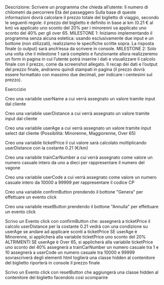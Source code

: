 Descrizione:
Scrivere un programma che chieda all’utente:
Il numero di chilometri da percorrere
Età del passeggero
Sulla base di queste informazioni dovrà calcolare il prezzo totale del biglietto di viaggio, secondo le seguenti regole:
il prezzo del biglietto è definito in base ai km (0.21 € al km)
va applicato uno sconto del 20% per i minorenni
va applicato uno sconto del 40% per gli over 65.
MILESTONE 1:
Iniziamo implementando il programma senza alcuna estetica: usando esclusivamente due input e un bottone (non stilizzati), realizziamo le specifiche scritte sopra. La risposta finale (o output) sarà anch’essa da scrivere in console.
MILESTONE 2:
Solo una volta che il milestone 1 sarà completo e funzionante allora realizzeremo un form in pagina in cui l’utente potrà inserire i dati e visualizzare il calcolo finale con il prezzo, come da screenshot allegato. Il recap dei dati e l’output del prezzo finale, andranno quindi stampati in pagina (il prezzo dovrà essere formattato con massimo due decimali, per indicare i centesimi sul prezzo).


Eserccizio


Creo una variabile userName a cui verrà assegnato un valore tramite input dal cliente

Creo una variabile userDistance a cui verrà assegnato un valore tramite input dal cliente

Creo una variabile userAge a cui verrà assegnato un valore tramite input select dal cliente (Possibilità: Minorenne, Maggiorenne, Over 65)

Creo una variabile ticketPrice il cui valore sarà calcolato moltiplicando userDistance con la costante 0.21 (€/km)

Creo una variabile trainCarNumber a cui verrà assegnato come valore un numero casuale intero da uno a dieci per rappresentare il numero del vagone

Creo una variabile userCode a cui verrà assegnato come valore un numero casuale intero da 10000 a 99999 per rappresentare il codice CP

Creo una variabile confirmButton prendendo il bottone "Genera" per effettuare un evento click

Creo una variabile resetButton prendendo il bottone "Annulla" per effettuare un evento click

Scrivo un Evento click con confirmButton che:
    assegnerà a ticketPrice il calcolo userDistance per la costante 0.21
    vedrà con una condizione su userAge se andare ad applicare sconti a ticketPrice
    SE userAge è Minorenne, si applicherà alla variabile ticketPrice uno sconto del 20%
        ALTRIMENTI SE userAge è Over 65, si applicherà alla variabile ticketPrice uno sconto del 40%
    assegnerà a trainCarNumber un numero casuale tra 1 e 10
    assegnerà a userCode un numero casuale tra 10000 e 99999
    sovrascriverà degli elementi html
    toglierà una classe hidden al contenitore del biglietto
    riporterà in console il prezzo finale

Scrivo un Evento click con resetButton che aggiungerà una classe hidden al contenitore del biglietto facendolo così scomparire




